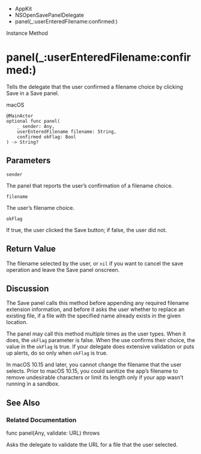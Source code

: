 

- AppKit
- NSOpenSavePanelDelegate
-  panel(\_:userEnteredFilename:confirmed:) 

Instance Method

# panel(\_:userEnteredFilename:confirmed:)

Tells the delegate that the user confirmed a filename choice by clicking Save in a Save panel.

macOS

``` source
@MainActor
optional func panel(
    _ sender: Any,
    userEnteredFilename filename: String,
    confirmed okFlag: Bool
) -> String?
```

## Parameters 

`sender`  

The panel that reports the user’s confirmation of a filename choice.

`filename`  

The user’s filename choice.

`okFlag`  

If true, the user clicked the Save button; if false, the user did not.

## Return Value

The filename selected by the user, or `nil` if you want to cancel the save operation and leave the Save panel onscreen.

## Discussion

The Save panel calls this method before appending any required filename extension information, and before it asks the user whether to replace an existing file, if a file with the specified name already exists in the given location.

The panel may call this method multiple times as the user types. When it does, the `okFlag` parameter is false. When the use confirms their choice, the value in the `okFlag` is true. If your delegate does extensive validation or puts up alerts, do so only when `okFlag` is true.

In macOS 10.15 and later, you cannot change the filename that the user selects. Prior to macOS 10.15, you could sanitize the app’s filename to remove undesirable characters or limit its length only if your app wasn’t running in a sandbox.

## See Also

### Related Documentation

func panel(Any, validate: URL) throws

Asks the delegate to validate the URL for a file that the user selected.

